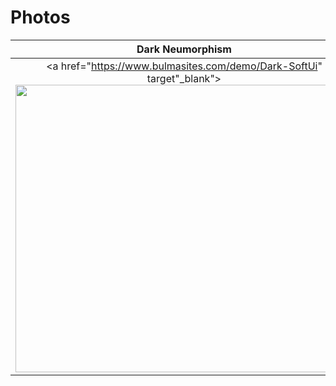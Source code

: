 # Photos
Dark Neumorphism           |  White Neumorphism
:-------------------------:|:-------------------------:
<a href="https://www.bulmasites.com/demo/Dark-SoftUi" target"_blank"> <img src="https://www.bulmasites.com/assets/DarkSoftUI.png" height="460" width="540"> </a>  |  <a href="https://www.bulmasites.com/demo/White-SoftUI"> <img src="https://www.bulmasites.com/assets/WhiteSoftUI.png" height="460" width="540"> </a>
